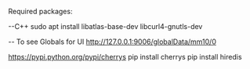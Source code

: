 Required packages:

--C++
sudo apt install libatlas-base-dev  libcurl4-gnutls-dev

-- To see Globals for UI
http://127.0.0.1:9006/globalData/mm10/0


https://pypi.python.org/pypi/cherrys
pip install cherrys
pip install hiredis